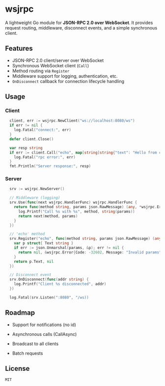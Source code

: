 # wsjrpc

A lightweight Go module for **JSON-RPC 2.0 over WebSocket**.
It provides request routing, middleware, disconnect events, and a simple synchronous client.

## Features

- JSON-RPC 2.0 client/server over WebSocket
- Synchronous WebSocket client (`Call`)
- Method routing via `Register`
- Middleware support for logging, authentication, etc.
- `OnDisconnect` callback for connection lifecycle handling

## Usage

### Client

```go
  client, err := wsjrpc.NewClient("ws://localhost:8080/ws")
  if err != nil {
    log.Fatal("connect:", err)
  }
  defer client.Close()

  var resp string
  if err := client.Call("echo", map[string]string{"text": "Hello from client"}, &resp); err != nil {
    log.Fatal("rpc error:", err)
  }
  fmt.Println("Server response:", resp)
```

### Server

```go
  srv := wsjrpc.NewServer()

  // Middleware (logging)
  srv.Use(func(next wsjrpc.HandlerFunc) wsjrpc.HandlerFunc {
    return func(method string, params json.RawMessage) (any, *wsjrpc.Error) {
      log.Printf("Call %s with %s", method, string(params))
      return next(method, params)
    }
  })

  // 'echo' method
  srv.Register("echo", func(method string, params json.RawMessage) (any, *wsjrpc.Error) {
    var p struct{ Text string }
    if err := json.Unmarshal(params, &p); err != nil {
      return nil, &wsjrpc.Error{Code: -32602, Message: "Invalid params"}
    }
    return p.Text, nil
  })

  // Disconnect event
  srv.OnDisconnect(func(addr string) {
    log.Printf("Client %s disconnected", addr)
  })

  log.Fatal(srv.Listen(":8080", "/ws))
```

## Roadmap

- Support for notifications (no id)

- Asynchronous calls (CallAsync)

- Broadcast to all clients

- Batch requests

## License

`MIT`

